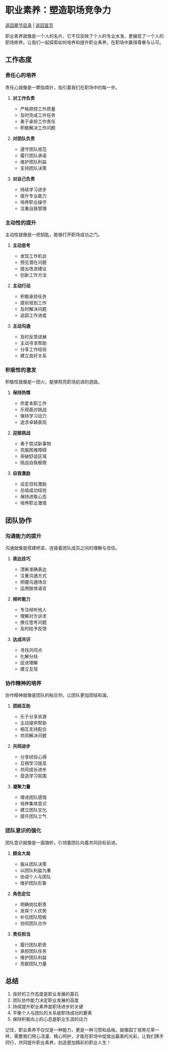# 职业素养：塑造职场竞争力

[返回章节目录](./index.md) | [返回首页](../README.md)

职业素养就像是一个人的名片，它不仅反映了个人的专业水准，更展现了一个人的职场修养。让我们一起探索如何培养和提升职业素养，在职场中赢得尊重与认可。

## 工作态度

### 责任心的培养

责任心就像是一颗指南针，指引着我们在职场中的每一步。

1. **对工作负责**
   - 严格把控工作质量
   - 及时完成工作任务
   - 勇于承担工作责任
   - 积极解决工作问题

2. **对团队负责**
   - 遵守团队规范
   - 履行团队承诺
   - 维护团队利益
   - 支持团队决策

3. **对自己负责**
   - 持续学习进步
   - 提升专业能力
   - 培养职业操守
   - 注重自我管理

### 主动性的提升

主动性就像是一把钥匙，能够打开职场成功之门。

1. **主动思考**
   - 发现工作机会
   - 预见潜在问题
   - 提出改进建议
   - 创新工作方法

2. **主动行动**
   - 积极承担任务
   - 提前规划工作
   - 及时解决问题
   - 追踪工作进度

3. **主动沟通**
   - 及时反馈进展
   - 主动寻求帮助
   - 分享工作经验
   - 建立良好关系

### 积极性的激发

积极性就像是一团火，能够照亮职场前进的道路。

1. **保持热情**
   - 热爱本职工作
   - 乐观面对挑战
   - 保持学习动力
   - 追求卓越表现

2. **迎接挑战**
   - 勇于尝试新事物
   - 克服困难障碍
   - 突破舒适区域
   - 挑战自我极限

3. **自我激励**
   - 设定目标激励
   - 总结成功经验
   - 保持进取心态
   - 培养职业激情

## 团队协作

### 沟通能力的提升

沟通就像是搭建桥梁，连接着团队成员之间的理解与信任。

1. **表达技巧**
   - 清晰准确表达
   - 注重沟通方式
   - 把握沟通场合
   - 运用肢体语言

2. **倾听能力**
   - 专注倾听他人
   - 理解对方诉求
   - 换位思考问题
   - 及时给予反馈

3. **达成共识**
   - 寻找共同点
   - 化解分歧
   - 促进理解
   - 建立互信

### 协作精神的培养

协作精神就像是团队的粘合剂，让团队更加团结和谐。

1. **团结互助**
   - 乐于分享资源
   - 主动提供帮助
   - 相互支持配合
   - 共同解决问题

2. **共同进步**
   - 分享经验心得
   - 互相学习提高
   - 共同成长进步
   - 营造学习氛围

3. **凝聚力量**
   - 增进团队感情
   - 培养集体意识
   - 建立团队文化
   - 提升团队士气

### 团队意识的强化

团队意识就像是一面旗帜，引领着团队向着共同目标前进。

1. **顾全大局**
   - 服从团队决策
   - 以团队利益为重
   - 协调个人与团队
   - 维护团队形象

2. **角色定位**
   - 明确岗位职责
   - 发挥个人优势
   - 补位团队短板
   - 协同团队合作

3. **责任担当**
   - 履行团队职责
   - 承担团队任务
   - 维护团队利益
   - 贡献团队力量

## 总结

1. 良好的工作态度是职业发展的基石
2. 团队协作能力决定职业发展的高度
3. 持续提升职业素养是职场进步的关键
4. 平衡个人与团队的关系是职场成功的要素
5. 保持积极向上的心态是职业生涯的动力

记住，职业素养不仅仅是一种能力，更是一种习惯和品格。就像园丁培育花草一样，需要我们用心浇灌、精心呵护，才能在职场中绽放出最美的光彩。让我们携手同行，共同提升职业素养，创造更加精彩的职业人生！